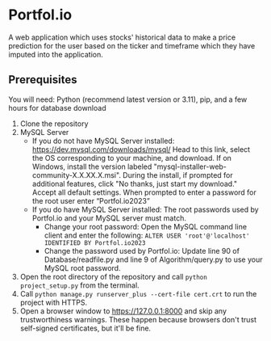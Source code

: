 # Portfol.io
A web application which uses stocks' historical data to make a price prediction for the user based on the ticker and timeframe which they have imputed into the application.

## Prerequisites
You will need: Python (recommend latest version or 3.11), pip, and a few hours for database download
1. Clone the repository 
2. MySQL Server
    * If you do not have MySQL Server installed: https://dev.mysql.com/downloads/mysql/ Head to this link, select the OS corresponding to your machine, and download. If on Windows, install the version labeled "mysql-installer-web-community-X.X.XX.X.msi".  During the install, if prompted for additional features, click "No thanks, just start my download." Accept all default settings. When prompted to enter a password for the root user enter “Portfol.io2023”
    * If you do have MySQL Server installed: The root passwords used by Portfol.io and your MySQL server must match.
        * Change your root password: Open the MySQL command line client and enter the following: `ALTER USER 'root'@'localhost' IDENTIFIED BY Portfol.io2023`
        * Change the password used by Portfol.io: Update line 90 of Database/readfile.py and line 9 of Algorithm/query.py to use your MySQL root password.  
3. Open the root directory of the repository and call `python project_setup.py` from the terminal.
4. Call `python manage.py runserver_plus --cert-file cert.crt` to run the project with HTTPS.
5. Open a browser window to https://127.0.0.1:8000 and skip any trustworthiness warnings. These happen because browsers don't trust self-signed certificates, but it'll be fine. 
